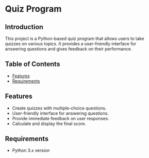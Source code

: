 # Quiz Program

## Introduction

This project is a Python-based quiz program that allows users to take quizzes on various topics. It provides a user-friendly interface for answering questions and gives feedback on their performance.

## Table of Contents

- [Features](#features)
- [Requirements](#requirements)


## Features

- Create quizzes with multiple-choice questions.
- User-friendly interface for answering questions.
- Provide immediate feedback on user responses.
- Calculate and display the final score.


## Requirements



- Python 3.x version
  



